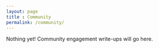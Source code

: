 ```yaml
---
layout: page
title : Community
permalink: /community/
---
```


<p> Nothing yet! Community engagement write-ups will go here.</p>